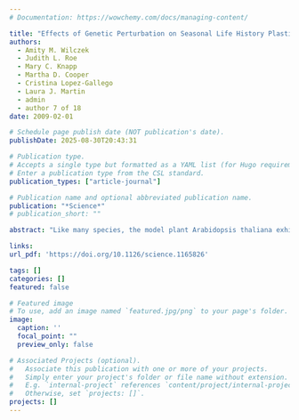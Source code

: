 ```yaml
---
# Documentation: https://wowchemy.com/docs/managing-content/

title: "Effects of Genetic Perturbation on Seasonal Life History Plasticity"
authors: 
  - Amity M. Wilczek
  - Judith L. Roe
  - Mary C. Knapp
  - Martha D. Cooper
  - Cristina Lopez-Gallego
  - Laura J. Martin
  - admin
  - author 7 of 18
date: 2009-02-01

# Schedule page publish date (NOT publication's date).
publishDate: 2025-08-30T20:43:31

# Publication type.
# Accepts a single type but formatted as a YAML list (for Hugo requirements).
# Enter a publication type from the CSL standard.
publication_types: ["article-journal"]

# Publication name and optional abbreviated publication name.
publication: "*Science*"
# publication_short: ""

abstract: "Like many species, the model plant Arabidopsis thaliana exhibits multiple different life histories in natural environments. We grew mutants impaired in different signaling pathways in field experiments across the species' native European range in order to dissect the mechanisms underlying this variation. Unexpectedly, mutational loss at loci implicated in the cold requirement for flowering had little effect on life history except in late-summer cohorts. A genetically informed photothermal model of progression toward flowering explained most of the observed variation and predicted an abrupt transition from autumn flowering to spring flowering in late-summer germinants. Environmental signals control the timing of this transition, creating a critical window of acute sensitivity to genetic and climatic change that may be common for seasonally regulated life history traits."

links:
url_pdf: 'https://doi.org/10.1126/science.1165826'

tags: []
categories: []
featured: false

# Featured image
# To use, add an image named `featured.jpg/png` to your page's folder. 
image:
  caption: ''
  focal_point: ""
  preview_only: false

# Associated Projects (optional).
#   Associate this publication with one or more of your projects.
#   Simply enter your project's folder or file name without extension.
#   E.g. `internal-project` references `content/project/internal-project/index.md`.
#   Otherwise, set `projects: []`.
projects: []
---
```

